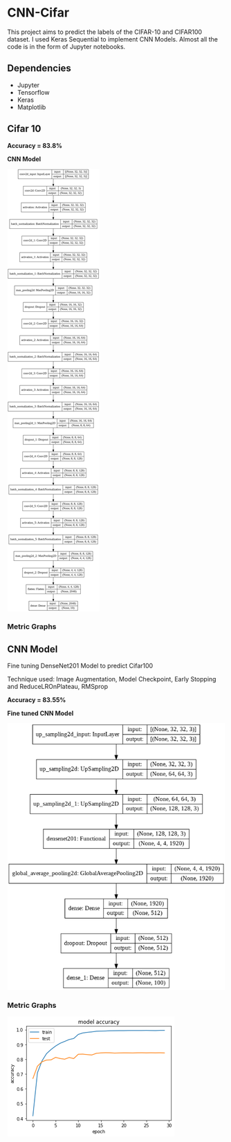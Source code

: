 # CNN-Cifar

This project aims to predict the labels of the CIFAR-10 and CIFAR100 dataset. I used Keras Sequential to implement CNN Models. Almost all the code is in the form of Jupyter notebooks.

## Dependencies

- Jupyter
- Tensorflow
- Keras
- Matplotlib

## Cifar 10

**Accuracy = 83.8%**

__**CNN Model**__

![CNN Model for CIFAR10](./Pictures/model_plot_cifar10.png?raw=true "CNN - CIFAR 10")


### Metric Graphs

## CNN Model

Fine tuning DenseNet201 Model to predict Cifar100

Technique used: Image Augmentation, Model Checkpoint, Early Stopping and ReduceLROnPlateau, RMSprop

**Accuracy = 83.55%**

__**Fine tuned CNN Model**__

![CNN Model for CIFAR100](./Pictures/model_plot_cifar100.png?raw=true "CNN - CIFAR 100")

### Metric Graphs
![Metric graph for CIFAR100](./Pictures/metric_graph.png?raw=true "CNN - CIFAR 100")
